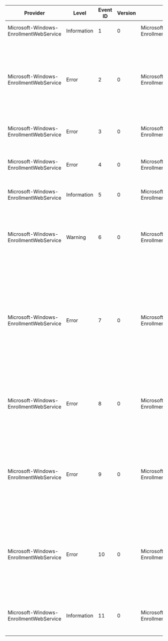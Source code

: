 Provider                                |  Level        |  Event ID  |  Version  |  Channel                                       |  Task                           |  Opcode  |  Keyword  |  Message
----------------------------------------|---------------|------------|-----------|------------------------------------------------|---------------------------------|----------|-----------|------------------------------------------------------------------------------------------------------------------------------------------------------------------------------------------------------------------------------------------------------------------------------------------------------------------------------------------------------------------------------------------------------------------------------------------------------------------------------------------------------------------------------------------------------------------------
Microsoft-Windows-EnrollmentWebService  |  Information  |  1         |  0        |  Microsoft-Windows-EnrollmentWebService/Admin  |  Certificate Enrollment Server  |          |           |  The Certificate Enrollment Web Service has started.
Microsoft-Windows-EnrollmentWebService  |  Error        |  2         |  0        |  Microsoft-Windows-EnrollmentWebService/Admin  |  Certificate Enrollment Server  |          |           |  The Certificate Enrollment Web Service failed to start. Confirm that the Certificate Enrollment Web Service is properly installed; and restart Internet Information Services (IIS) by using iisreset.exe. If the problem persists; enable tracing in the web.config file; restart IIS; attempt to enroll for a certificate again from any client; and then contact Microsoft Customer Service and Support with the trace file information. {Error}
Microsoft-Windows-EnrollmentWebService  |  Error        |  3         |  0        |  Microsoft-Windows-EnrollmentWebService/Admin  |  Certificate Enrollment Server  |          |           |  The Certificate Enrollment Web Service failed to start. The certification authority (CA) '{CAConfig}' is not an enterprise CA.
Microsoft-Windows-EnrollmentWebService  |  Error        |  4         |  0        |  Microsoft-Windows-EnrollmentWebService/Admin  |  Certificate Enrollment Server  |          |           |  The Certificate Enrollment Web Service failed to start. A valid certification authority (CA) configuration is not specified in the web.config file. Please specify a CA configuration in the web.config file.
Microsoft-Windows-EnrollmentWebService  |  Information  |  5         |  0        |  Microsoft-Windows-EnrollmentWebService/Admin  |  Certificate Enrollment Server  |          |           |  The Certificate Enrollment Web Service has been stopped.
Microsoft-Windows-EnrollmentWebService  |  Warning      |  6         |  0        |  Microsoft-Windows-EnrollmentWebService/Admin  |  Certificate Enrollment Server  |          |           |  The Certificate Enrollment Web Service is in renewal-only mode. New enrollment requests cannot be processed when the Certificate Enrollment Web Service is in renewal-only mode. If you want to enable new enrollment requests; configure both the CA and the Certificate Enrollment Web Service for new enrollment requests.
Microsoft-Windows-EnrollmentWebService  |  Error        |  7         |  0        |  Microsoft-Windows-EnrollmentWebService/Admin  |  Certificate Enrollment Server  |          |           |  The Certificate Enrollment Web Service is attempting to use renewal-only mode; but certification authority (CA) '{CAConfig}' does not support this mode. To use renewal-only mode; configure the Certificate Enrollment Web Service to use a CA that is installed on a computer that is running at least Windows Server 2008 R2. Then; configure the CA by running the following command on the CA: certutil -setreg policy\editflags +EDITF_ENABLERENEWONBEHALFOF. Otherwise; disable renewal-only mode. If no action is taken; subsequent requests will be rejected.
Microsoft-Windows-EnrollmentWebService  |  Error        |  8         |  0        |  Microsoft-Windows-EnrollmentWebService/Admin  |  Certificate Enrollment Server  |          |           |  The Certificate Enrollment Web Service cannot read the version or the configuration flags from certification authority (CA) '{CAConfig}.' On the Security tab of the CA property sheet; grant Read permission to the account used by the Certificate Enrollment Web Service application pool. If no action is taken; subsequent requests will be rejected.
Microsoft-Windows-EnrollmentWebService  |  Error        |  9         |  0        |  Microsoft-Windows-EnrollmentWebService/Admin  |  Certificate Enrollment Server  |          |           |  The Certificate Enrollment Web Service is attempting to use renewal-only mode; but certification authority (CA) '{CAConfig}' does not support this mode. To use renewal-only mode; configure the CA by running the following command on the CA: certutil -setreg policy\editflags +EDITF_ENABLERENEWONBEHALFOF. Otherwise; disable renewal-only mode. If no action is taken; subsequent requests will be rejected.
Microsoft-Windows-EnrollmentWebService  |  Error        |  10        |  0        |  Microsoft-Windows-EnrollmentWebService/Admin  |  Certificate Enrollment Server  |          |           |  The Certificate Enrollment Web Service cannot operate because an incompatible configuration was selected. To resolve this issue; remove the Certificate Enrollment Web Service. If you want to use key based renewal; enable both client certificate authentication and renewal-only mode. If you want to use user name and password authentication or Windows authentication; disable key based renewal; and then run Setup again.
Microsoft-Windows-EnrollmentWebService  |  Information  |  11        |  0        |  Microsoft-Windows-EnrollmentWebService/Admin  |  Certificate Enrollment Server  |          |           |  The Certificate Enrollment Web Service is enabled for key based renewal. Client certificates without subject information in the Active Directory database can be used to renew certificates.